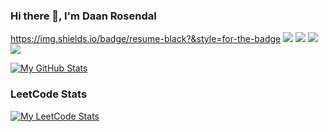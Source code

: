 ### Hi there 👋, I'm Daan Rosendal

<a href="https://daanrosendal.com/Resume_DaanRosendal.pdf" target="_blank">https://img.shields.io/badge/resume-black?&style=for-the-badge</a>
[![](https://img.shields.io/badge/resume-black?&style=for-the-badge)](https://daanrosendal.com/Resume_DaanRosendal.pdf)
[![](https://img.shields.io/badge/linkedin-%230077B5.svg?&style=for-the-badge&logo=linkedin&logoColor=white)](https://www.linkedin.com/in/daanrosendal)
[![](https://img.shields.io/badge/mail-0078D4?style=for-the-badge&logo=microsoft-outlook&logoColor=white)](mailto:daanrosendal@outlook.com)
[![](https://img.shields.io/badge/portfolio-brown?&style=for-the-badge)](https://daanrosendal.com/portfolio)

[![My GitHub Stats](https://github-readme-stats.vercel.app/api?username=DaanRosendal)](#)

### LeetCode Stats
[![My LeetCode Stats](https://leetcode-stats-six.vercel.app/api?username=DaanRosendal&theme=midnight)](https://github.com/KnlnKS/leetcode-stats)

<!--
**DaanRosendal/DaanRosendal** is a ✨ _special_ ✨ repository because its `README.md` (this file) appears on your GitHub profile.

Here are some ideas to get you started:

- 🔭 I’m currently working on ...
- 🌱 I’m currently learning ...
- 👯 I’m looking to collaborate on ...
- 🤔 I’m looking for help with ...
- 💬 Ask me about ...
- 📫 How to reach me: ...
- 😄 Pronouns: ...
- ⚡ Fun fact: ...
-->
